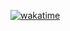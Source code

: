 [![wakatime](https://wakatime.com/badge/user/3266adf6-aecf-48b2-b829-18a12a60e49d/project/32de2288-e475-4f39-b8b7-0c8c7846df05.svg)](https://wakatime.com/badge/user/3266adf6-aecf-48b2-b829-18a12a60e49d/project/32de2288-e475-4f39-b8b7-0c8c7846df05)


